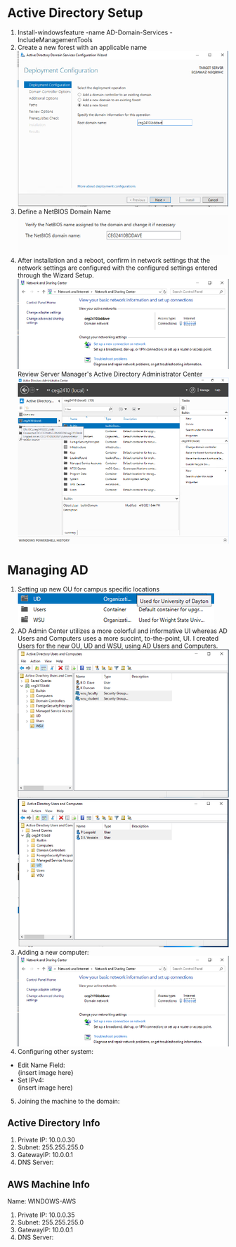 # Active Directory Setup
1)  Install-windowsfeature -name AD-Domain-Services -IncludeManagementTools
2)  Create a new forest with an applicable name  
![new forest](/project5/windows/images/project5_newForest.PNG)  
3)  Define a NetBIOS Domain Name  
![NetBIOS](/project5/windows/images/project5_NetBIOS.PNG)  
4)  After installation and a reboot, confirm in network settings that the network settings are configured with the configured settings entered through the Wizard Setup.  
![New connection](/project5/windows/images/project5_newConnection.PNG)  
Review Server Manager's Active Directory Administrator Center
![Server Manager AD Tool](/project5/windows/images/project5_ADAdminCenter.PNG)

# Managing AD
1)  Setting up new OU for campus specific locations  
![Campus based OU](/project5/windows/images/project5_newOU.PNG)
2)  AD Admin Center utilizes a more colorful and informative UI whereas AD Users and Computers uses a more succint, to-the-point, UI.  I created Users for the new OU, UD and WSU, using AD Users and Computers.  
![New Students WSU](/project5/windows/images/project5_newUsersWSU.PNG)  
![New Students UD](/project5/windows/images/project5_newUsersUD.PNG)  
3)  Adding a new computer:  
![New Computer System](/project5/windows/images/project5_newConnection.PNG)
4)  Configuring other system:  
* Edit Name Field:  
{insert image here}
* Set IPv4:  
(insert image here)
5)  Joining the machine to the domain:


## Active Directory Info
1)  Private IP: 10.0.0.30
2)  Subnet:  255.255.255.0  
3)  GatewayIP:  10.0.0.1
4)  DNS Server:  

## AWS Machine Info
Name:  WINDOWS-AWS
1)  Private IP: 10.0.0.35
2)  Subnet:  255.255.255.0  
3)  GatewayIP:  10.0.0.1
4)  DNS Server:  
